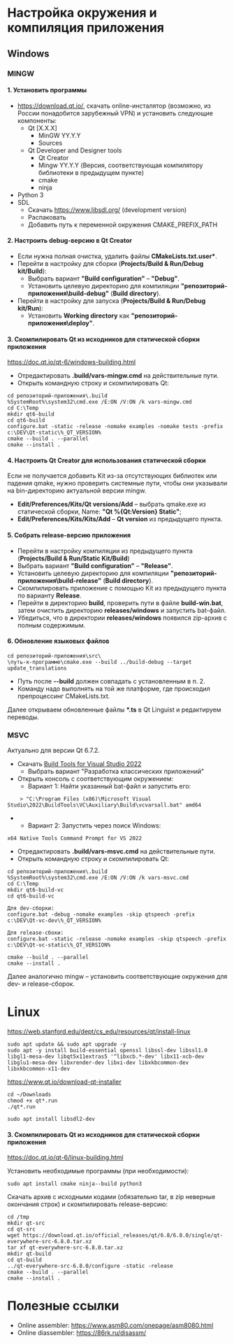 # Настройка окружения и компиляция приложения

## Windows

### MINGW

#### 1. Установить программы
* https://download.qt.io/, скачать online-инсталятор (возможно, из России понадобится зарубежный VPN) и установить следующие компоненты:
    * Qt [X.X.X]
        * MinGW YY.Y.Y
        * Sources
    * Qt Developer and Designer tools
        * Qt Creator
        * Mingw YY.Y.Y (Версия, соответствующая компилятору библиотеки в предыдущем пункте)
        * cmake
        * ninja
* Python 3
* SDL
    * Скачать https://www.libsdl.org/ (development version)
    * Распаковать
    * Добавить путь к переменной окружения CMAKE_PREFIX_PATH

#### 2. Настроить debug-версию в Qt Creator
* Если нужна полная очистка, удалить файлы __CMakeLists.txt.user*__.
* Перейти в настройку для сборки (__Projects/Build & Run/Debug kit/Build__):
    * Выбрать вариант __"Build configuration"__ &ndash; __"Debug"__. 
    * Установить целевую директорию для компиляции __"репозиторий-приложения\build-debug"__ (__Build directory__).
* Перейти в настройку для запуска (__Projects/Build & Run/Debug kit/Run__):
    * Установить __Working directory__ как __"репозиторий-приложения\deploy"__.

#### 3. Скомпилировать Qt из исходников для статической сборки приложения

https://doc.qt.io/qt-6/windows-building.html

* Отредактировать __.build/vars-mingw.cmd__ на действительные пути.
* Открыть командную строку и скомпилировать Qt: 

~~~
cd репозиторий-приложения\.build
%SystemRoot%\system32\cmd.exe /E:ON /V:ON /k vars-mingw.cmd
cd C:\Temp
mkdir qt6-build
cd qt6-build
configure.bat -static -release -nomake examples -nomake tests -prefix c:\DEV\Qt-static\%_QT_VERSION%
cmake --build . --parallel
cmake --install .
~~~

#### 4. Настроить Qt Creator для использования статической сборки
Если не получается добавить Kit из-за отсутствующих библиотек или падения qmake, нужно проверить системные пути, чтобы они указывали на bin-директорию актуальной версии mingw.

* __Edit/Preferences/Kits/Qt versions/Add__ &ndash; выбрать qmake.exe из статической сборки, Name: __"Qt %{Qt:Version} Static"__;
* __Edit/Preferences/Kits/Kits/Add__ &ndash; __Qt version__ из предыдущего пункта.


#### 5. Собрать release-версию приложения
* Перейти в настройку компиляции из предыдущего пункта (__Projects/Build & Run/Static Kit/Build__)
* Выбрать вариант __"Build configuration"__ &ndash; __"Release"__. 
* Установить целевую директорию для компиляции __"репозиторий-приложения\build-release"__ (__Build directory__).
* Скомпилировать приложение с помощью Kit из предыдущего пункта по варианту __Release__.
* Перейти в директорию __build__, проверить пути в файле __build-win.bat__, затем очистить директорию __releases/windows__ и запустить bat-файл.
* Убедиться, что в директории __releases/windows__ появился zip-архив с полным содержимым.

#### 6. Обновление языковых файлов
~~~
cd репозиторий-приложения\src\
\путь-к-программе\cmake.exe --build ../build-debug --target update_translations
~~~
* Путь после __--build__ должен совпадать с установленным в п. 2.
* Команду надо выполнять на той же платформе, где происходил препроцессинг CMakeLists.txt. 

Далее открываем обновленные файлы __*.ts__ в Qt Linguist и редактируем переводы.

### MSVC
Актуально для версии Qt 6.7.2.

* Скачать [Build Tools for Visual Studio 2022](https://visualstudio.microsoft.com/downloads/)
    * Выбрать вариант "Разработка классических приложений"
* Открыть консоль с соответствующим окружением:
    * Вариант 1: Найти указанный bat-файл и запустить его:
~~~  
    > "C:\Program Files (x86)\Microsoft Visual Studio\2022\BuildTools\VC\Auxiliary\Build\vcvarsall.bat" amd64
~~~
* 
    * Вариант 2: Запустить через поиск Windows:
~~~
x64 Native Tools Command Prompt for VS 2022
~~~

* Отредактировать __.build/vars-msvc.cmd__ на действительные пути.
* Открыть командную строку и скомпилировать Qt: 
~~~
cd репозиторий-приложения\.build
%SystemRoot%\system32\cmd.exe /E:ON /V:ON /k vars-msvc.cmd
cd C:\Temp
mkdir qt6-build-vc
cd qt6-build-vc

Для dev-сборки:
configure.bat -debug -nomake examples -skip qtspeech -prefix c:\DEV\Qt-vc-dev\%_QT_VERSION%

Для release-сбоки:
configure.bat -static -release -nomake examples -skip qtspeech -prefix c:\DEV\Qt-vc-static\%_QT_VERSION%

cmake --build . --parallel
cmake --install .
~~~

Далее аналогично mingw &ndash; установить соответствующие окружения для dev- и release-сборок.

# Linux

https://web.stanford.edu/dept/cs_edu/resources/qt/install-linux

~~~
sudo apt update && sudo apt upgrade -y
sudo apt -y install build-essential openssl libssl-dev libssl1.0 libgl1-mesa-dev libqt5x11extras5 '^libxcb.*-dev' libx11-xcb-dev libglu1-mesa-dev libxrender-dev libxi-dev libxkbcommon-dev libxkbcommon-x11-dev
~~~

https://www.qt.io/download-qt-installer

~~~
cd ~/Downloads
chmod +x qt*.run
./qt*.run

sudo apt install libsdl2-dev
~~~

#### 3. Скомпилировать Qt из исходников для статической сборки приложения

https://doc.qt.io/qt-6/linux-building.html

Установить необходимые программы (при необходимости):
~~~
sudo apt install cmake ninja--build python3
~~~

Скачать архив с исходными кодами (обязательно tar, в zip неверные окончания строк) и скомпилировать release-версию:

~~~
cd /tmp
mkdir qt-src
cd qt-src
wget https://download.qt.io/official_releases/qt/6.8/6.8.0/single/qt-everywhere-src-6.8.0.tar.xz
tar xf qt-everywhere-src-6.8.0.tar.xz
mkdir qt-build
cd qt-build
../qt-everywhere-src-6.8.0/configure -static -release
cmake --build . --parallel
cmake --install .
~~~

# Полезные ссылки

* Online assembler: https://www.asm80.com/onepage/asm8080.html
* Online diassembler: https://86rk.ru/disassm/
